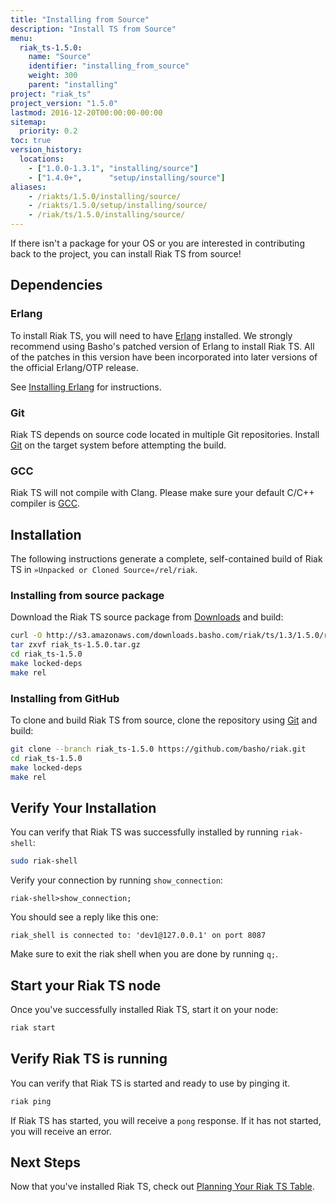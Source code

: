 ```yaml
---
title: "Installing from Source"
description: "Install TS from Source"
menu:
  riak_ts-1.5.0:
    name: "Source"
    identifier: "installing_from_source"
    weight: 300
    parent: "installing"
project: "riak_ts"
project_version: "1.5.0"
lastmod: 2016-12-20T00:00:00-00:00
sitemap:
  priority: 0.2
toc: true
version_history:
  locations:
    - ["1.0.0-1.3.1", "installing/source"]
    - ["1.4.0+",      "setup/installing/source"]
aliases:
    - /riakts/1.5.0/installing/source/
    - /riakts/1.5.0/setup/installing/source/
    - /riak/ts/1.5.0/installing/source/
---
```


[download]: {{<baseurl>}}riak/ts/1.5.0/downloads/
[Erlang]: http://www.erlang.org/
[GCC]: https://gcc.gnu.org/
[Git]: https://git-scm.com/
[install erlang]: {{<baseurl>}}riak/ts/1.5.0/setup/installing/source/erlang
[planning]: {{<baseurl>}}riak/ts/1.5.0/using/planning/
[Riak TS GitHub repository]: https://github.com/basho/riak/tree/riak_ts-1.5.0

If there isn't a package for your OS or you are interested in contributing back to the project, you can install Riak TS from source!

## Dependencies

### Erlang

To install Riak TS, you will need to have [Erlang] installed. We strongly recommend using Basho's patched version of Erlang to install Riak TS. All of the patches in this version have been incorporated into later versions of the official Erlang/OTP release.

See [Installing Erlang][install erlang] for instructions.

### Git

Riak TS depends on source code located in multiple Git repositories. Install [Git] on the target system before attempting the build.

### GCC

Riak TS will not compile with Clang. Please make sure your default C/C++
compiler is [GCC].

## Installation

The following instructions generate a complete, self-contained build of
Riak TS in `»Unpacked or Cloned Source«/rel/riak`.

### Installing from source package

Download the Riak TS source package from [Downloads][download] and build:

```bash
curl -O http://s3.amazonaws.com/downloads.basho.com/riak/ts/1.3/1.5.0/riak_ts-1.5.0.tar.gz
tar zxvf riak_ts-1.5.0.tar.gz
cd riak_ts-1.5.0
make locked-deps
make rel
```

### Installing from GitHub

To clone and build Riak TS from source, clone the repository using [Git] and build:

```bash
git clone --branch riak_ts-1.5.0 https://github.com/basho/riak.git
cd riak_ts-1.5.0
make locked-deps
make rel
```

## Verify Your Installation

You can verify that Riak TS was successfully installed by running `riak-shell`:

```bash
sudo riak-shell
```

Verify your connection by running `show_connection`:

```
riak-shell>show_connection;
```

You should see a reply like this one:

```
riak_shell is connected to: 'dev1@127.0.0.1' on port 8087
```

Make sure to exit the riak shell when you are done by running `q;`.

## Start your Riak TS node

Once you've successfully installed Riak TS, start it on your node:

```bash
riak start
```

## Verify Riak TS is running

You can verify that Riak TS is started and ready to use by pinging it.

```bash
riak ping
```

If Riak TS has started, you will receive a `pong` response. If it has not started, you will receive an error.

## Next Steps

Now that you've installed Riak TS, check out [Planning Your Riak TS Table][planning].

